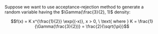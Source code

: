 Suppose we want to use acceptance-rejection method to generate a random variable having the $\Gamma(\frac{3}{2}, 1)$ density:

$$f(x) = K x^{\frac{1}{2}} \exp{(-x)}, x > 0, \ \text{ where } K = \frac{1}{\Gamma(\frac{3}{2})} = \frac{2}{\sqrt{\pi}}$$